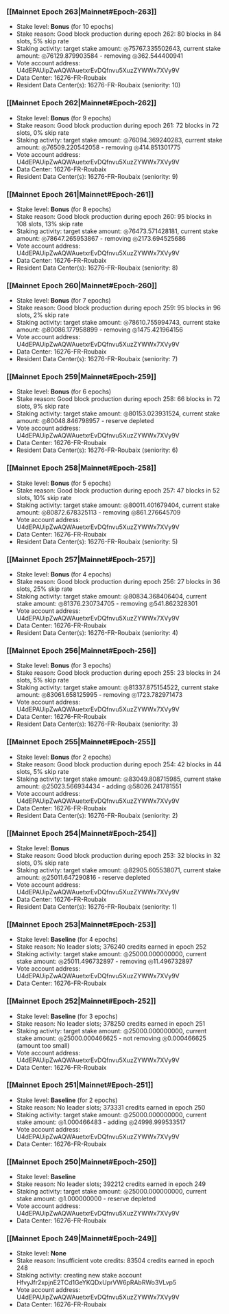 ### [[Mainnet Epoch 263|Mainnet#Epoch-263]]
* Stake level: **Bonus** (for 10 epochs)
* Stake reason: Good block production during epoch 262: 80 blocks in 84 slots, 5% skip rate
* Staking activity: target stake amount: ◎75767.335502643, current stake amount: ◎76129.879903584 - removing ◎362.544400941
* Vote account address: U4dEPAUipZwAQWAuetxrEvDQfnvu5XuzZYWWx7XVy9V
* Data Center: 16276-FR-Roubaix
* Resident Data Center(s): 16276-FR-Roubaix (seniority: 10)
### [[Mainnet Epoch 262|Mainnet#Epoch-262]]
* Stake level: **Bonus** (for 9 epochs)
* Stake reason: Good block production during epoch 261: 72 blocks in 72 slots, 0% skip rate
* Staking activity: target stake amount: ◎76094.369240283, current stake amount: ◎76509.220542058 - removing ◎414.851301775
* Vote account address: U4dEPAUipZwAQWAuetxrEvDQfnvu5XuzZYWWx7XVy9V
* Data Center: 16276-FR-Roubaix
* Resident Data Center(s): 16276-FR-Roubaix (seniority: 9)
### [[Mainnet Epoch 261|Mainnet#Epoch-261]]
* Stake level: **Bonus** (for 8 epochs)
* Stake reason: Good block production during epoch 260: 95 blocks in 108 slots, 13% skip rate
* Staking activity: target stake amount: ◎76473.571428181, current stake amount: ◎78647.265953867 - removing ◎2173.694525686
* Vote account address: U4dEPAUipZwAQWAuetxrEvDQfnvu5XuzZYWWx7XVy9V
* Data Center: 16276-FR-Roubaix
* Resident Data Center(s): 16276-FR-Roubaix (seniority: 8)
### [[Mainnet Epoch 260|Mainnet#Epoch-260]]
* Stake level: **Bonus** (for 7 epochs)
* Stake reason: Good block production during epoch 259: 95 blocks in 96 slots, 2% skip rate
* Staking activity: target stake amount: ◎78610.755994743, current stake amount: ◎80086.177958899 - removing ◎1475.421964156
* Vote account address: U4dEPAUipZwAQWAuetxrEvDQfnvu5XuzZYWWx7XVy9V
* Data Center: 16276-FR-Roubaix
* Resident Data Center(s): 16276-FR-Roubaix (seniority: 7)
### [[Mainnet Epoch 259|Mainnet#Epoch-259]]
* Stake level: **Bonus** (for 6 epochs)
* Stake reason: Good block production during epoch 258: 66 blocks in 72 slots, 9% skip rate
* Staking activity: target stake amount: ◎80153.023931524, current stake amount: ◎80048.846798957 - reserve depleted
* Vote account address: U4dEPAUipZwAQWAuetxrEvDQfnvu5XuzZYWWx7XVy9V
* Data Center: 16276-FR-Roubaix
* Resident Data Center(s): 16276-FR-Roubaix (seniority: 6)
### [[Mainnet Epoch 258|Mainnet#Epoch-258]]
* Stake level: **Bonus** (for 5 epochs)
* Stake reason: Good block production during epoch 257: 47 blocks in 52 slots, 10% skip rate
* Staking activity: target stake amount: ◎80011.401679404, current stake amount: ◎80872.678325113 - removing ◎861.276645709
* Vote account address: U4dEPAUipZwAQWAuetxrEvDQfnvu5XuzZYWWx7XVy9V
* Data Center: 16276-FR-Roubaix
* Resident Data Center(s): 16276-FR-Roubaix (seniority: 5)
### [[Mainnet Epoch 257|Mainnet#Epoch-257]]
* Stake level: **Bonus** (for 4 epochs)
* Stake reason: Good block production during epoch 256: 27 blocks in 36 slots, 25% skip rate
* Staking activity: target stake amount: ◎80834.368406404, current stake amount: ◎81376.230734705 - removing ◎541.862328301
* Vote account address: U4dEPAUipZwAQWAuetxrEvDQfnvu5XuzZYWWx7XVy9V
* Data Center: 16276-FR-Roubaix
* Resident Data Center(s): 16276-FR-Roubaix (seniority: 4)
### [[Mainnet Epoch 256|Mainnet#Epoch-256]]
* Stake level: **Bonus** (for 3 epochs)
* Stake reason: Good block production during epoch 255: 23 blocks in 24 slots, 5% skip rate
* Staking activity: target stake amount: ◎81337.875154522, current stake amount: ◎83061.658125995 - removing ◎1723.782971473
* Vote account address: U4dEPAUipZwAQWAuetxrEvDQfnvu5XuzZYWWx7XVy9V
* Data Center: 16276-FR-Roubaix
* Resident Data Center(s): 16276-FR-Roubaix (seniority: 3)
### [[Mainnet Epoch 255|Mainnet#Epoch-255]]
* Stake level: **Bonus** (for 2 epochs)
* Stake reason: Good block production during epoch 254: 42 blocks in 44 slots, 5% skip rate
* Staking activity: target stake amount: ◎83049.808715985, current stake amount: ◎25023.566934434 - adding ◎58026.241781551
* Vote account address: U4dEPAUipZwAQWAuetxrEvDQfnvu5XuzZYWWx7XVy9V
* Data Center: 16276-FR-Roubaix
* Resident Data Center(s): 16276-FR-Roubaix (seniority: 2)
### [[Mainnet Epoch 254|Mainnet#Epoch-254]]
* Stake level: **Bonus**
* Stake reason: Good block production during epoch 253: 32 blocks in 32 slots, 0% skip rate
* Staking activity: target stake amount: ◎82905.605538071, current stake amount: ◎25011.647290816 - reserve depleted
* Vote account address: U4dEPAUipZwAQWAuetxrEvDQfnvu5XuzZYWWx7XVy9V
* Data Center: 16276-FR-Roubaix
* Resident Data Center(s): 16276-FR-Roubaix (seniority: 1)
### [[Mainnet Epoch 253|Mainnet#Epoch-253]]
* Stake level: **Baseline** (for 4 epochs)
* Stake reason: No leader slots; 376240 credits earned in epoch 252
* Staking activity: target stake amount: ◎25000.000000000, current stake amount: ◎25011.496732897 - removing ◎11.496732897
* Vote account address: U4dEPAUipZwAQWAuetxrEvDQfnvu5XuzZYWWx7XVy9V
* Data Center: 16276-FR-Roubaix
### [[Mainnet Epoch 252|Mainnet#Epoch-252]]
* Stake level: **Baseline** (for 3 epochs)
* Stake reason: No leader slots; 378250 credits earned in epoch 251
* Staking activity: target stake amount: ◎25000.000000000, current stake amount: ◎25000.000466625 - not removing ◎0.000466625 (amount too small)
* Vote account address: U4dEPAUipZwAQWAuetxrEvDQfnvu5XuzZYWWx7XVy9V
* Data Center: 16276-FR-Roubaix
### [[Mainnet Epoch 251|Mainnet#Epoch-251]]
* Stake level: **Baseline** (for 2 epochs)
* Stake reason: No leader slots; 373331 credits earned in epoch 250
* Staking activity: target stake amount: ◎25000.000000000, current stake amount: ◎1.000466483 - adding ◎24998.999533517
* Vote account address: U4dEPAUipZwAQWAuetxrEvDQfnvu5XuzZYWWx7XVy9V
* Data Center: 16276-FR-Roubaix
### [[Mainnet Epoch 250|Mainnet#Epoch-250]]
* Stake level: **Baseline**
* Stake reason: No leader slots; 392212 credits earned in epoch 249
* Staking activity: target stake amount: ◎25000.000000000, current stake amount: ◎1.000000000 - reserve depleted
* Vote account address: U4dEPAUipZwAQWAuetxrEvDQfnvu5XuzZYWWx7XVy9V
* Data Center: 16276-FR-Roubaix
### [[Mainnet Epoch 249|Mainnet#Epoch-249]]
* Stake level: **None**
* Stake reason: Insufficient vote credits: 83504 credits earned in epoch 248
* Staking activity: creating new stake account HfvyJfr2xpjnE2TCd1GeYKQDxUprVW6pRAbRWo3VLvp5
* Vote account address: U4dEPAUipZwAQWAuetxrEvDQfnvu5XuzZYWWx7XVy9V
* Data Center: 16276-FR-Roubaix